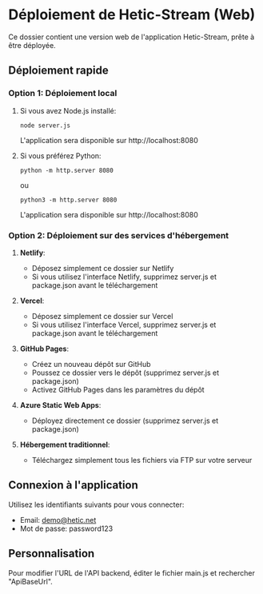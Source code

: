 # Déploiement de Hetic-Stream (Web)

Ce dossier contient une version web de l'application Hetic-Stream, prête à être déployée.

## Déploiement rapide

### Option 1: Déploiement local

1. Si vous avez Node.js installé:
   ```
   node server.js
   ```
   L'application sera disponible sur http://localhost:8080

2. Si vous préférez Python:
   ```
   python -m http.server 8080
   ```
   ou
   ```
   python3 -m http.server 8080
   ```
   L'application sera disponible sur http://localhost:8080

### Option 2: Déploiement sur des services d'hébergement

1. **Netlify**:
   - Déposez simplement ce dossier sur Netlify
   - Si vous utilisez l'interface Netlify, supprimez server.js et package.json avant le téléchargement

2. **Vercel**:
   - Déposez simplement ce dossier sur Vercel
   - Si vous utilisez l'interface Vercel, supprimez server.js et package.json avant le téléchargement

3. **GitHub Pages**:
   - Créez un nouveau dépôt sur GitHub
   - Poussez ce dossier vers le dépôt (supprimez server.js et package.json)
   - Activez GitHub Pages dans les paramètres du dépôt

4. **Azure Static Web Apps**:
   - Déployez directement ce dossier (supprimez server.js et package.json)

5. **Hébergement traditionnel**:
   - Téléchargez simplement tous les fichiers via FTP sur votre serveur

## Connexion à l'application

Utilisez les identifiants suivants pour vous connecter:
- Email: demo@hetic.net
- Mot de passe: password123

## Personnalisation

Pour modifier l'URL de l'API backend, éditer le fichier main.js et rechercher "ApiBaseUrl".
